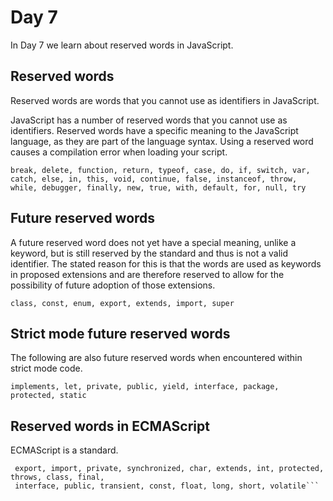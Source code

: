 # Day 7
In Day 7 we learn about reserved words in JavaScript.

## Reserved words
Reserved words are words that you cannot use as identifiers in JavaScript.

JavaScript has a number of reserved words that you cannot use as identifiers. Reserved words have a specific meaning to the JavaScript language, as they are part of the language syntax. Using a reserved word causes a compilation error when loading your script.

```break, delete, function, return, typeof, case, do, if, switch, var, catch, else, in, this, void, continue, false, instanceof, throw, while, debugger, finally, new, true, with, default, for, null, try ```

## Future reserved words
A future reserved word does not yet have a special meaning, unlike a keyword, but is still reserved by the standard and thus is not a valid identifier. The stated reason for this is that the words are used as keywords in proposed extensions and are therefore reserved to allow for the possibility of future adoption of those extensions.

```class, const, enum, export, extends, import, super```

## Strict mode future reserved words
The following are also future reserved words when encountered within strict mode code.

```implements, let, private, public, yield, interface, package, protected, static```

## Reserved words in ECMAScript
ECMAScript is a standard. 
```￼abstract, double, goto, native, static, boolean, enum, implements, package, super, byte,
￼export, import, private, synchronized, char, extends, int, protected, throws, class, final,
￼interface, public, transient, const, float, long, short, volatile```